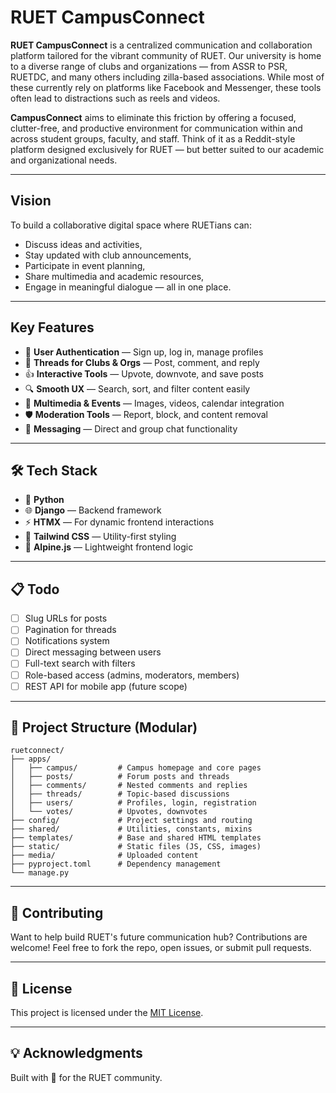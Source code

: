 # RUET CampusConnect

**RUET CampusConnect** is a centralized communication and collaboration platform tailored for the vibrant community of RUET. Our university is home to a diverse range of clubs and organizations — from ASSR to PSR, RUETDC, and many others including zilla-based associations. While most of these currently rely on platforms like Facebook and Messenger, these tools often lead to distractions such as reels and videos.

**CampusConnect** aims to eliminate this friction by offering a focused, clutter-free, and productive environment for communication within and across student groups, faculty, and staff. Think of it as a Reddit-style platform designed exclusively for RUET — but better suited to our academic and organizational needs.

---

## Vision

To build a collaborative digital space where RUETians can:
- Discuss ideas and activities,
- Stay updated with club announcements,
- Participate in event planning,
- Share multimedia and academic resources,
- Engage in meaningful dialogue — all in one place.

---

## Key Features

- 🔐 **User Authentication** — Sign up, log in, manage profiles
- 🧵 **Threads for Clubs & Orgs** — Post, comment, and reply
- 👍 **Interactive Tools** — Upvote, downvote, and save posts
- 🔍 **Smooth UX** — Search, sort, and filter content easily
- 📅 **Multimedia & Events** — Images, videos, calendar integration
- 🛡 **Moderation Tools** — Report, block, and content removal
- 💬 **Messaging** — Direct and group chat functionality

---

## 🛠 Tech Stack

- 🐍 **Python**
- 🌐 **Django** — Backend framework
- ⚡ **HTMX** — For dynamic frontend interactions
- 🎨 **Tailwind CSS** — Utility-first styling
- 🧩 **Alpine.js** — Lightweight frontend logic

---

## 📋 Todo

- [ ] Slug URLs for posts
- [ ] Pagination for threads
- [ ] Notifications system
- [ ] Direct messaging between users
- [ ] Full-text search with filters
- [ ] Role-based access (admins, moderators, members)
- [ ] REST API for mobile app (future scope)

---

## 📁 Project Structure (Modular)

```
ruetconnect/
├── apps/
│   ├── campus/         # Campus homepage and core pages
│   ├── posts/          # Forum posts and threads
│   ├── comments/       # Nested comments and replies
│   ├── threads/        # Topic-based discussions
│   ├── users/          # Profiles, login, registration
│   └── votes/          # Upvotes, downvotes
├── config/             # Project settings and routing
├── shared/             # Utilities, constants, mixins
├── templates/          # Base and shared HTML templates
├── static/             # Static files (JS, CSS, images)
├── media/              # Uploaded content
├── pyproject.toml      # Dependency management
└── manage.py
```

---

## 🤝 Contributing

Want to help build RUET's future communication hub? Contributions are welcome! Feel free to fork the repo, open issues, or submit pull requests.

---

## 📄 License

This project is licensed under the [MIT License](LICENSE).

---

## 💡 Acknowledgments

Built with 💙 for the RUET community.
